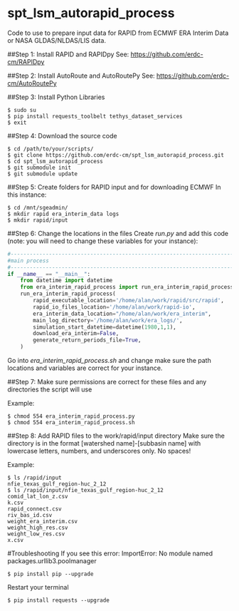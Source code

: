 # spt_lsm_autorapid_process
Code to use to prepare input data for RAPID from ECMWF ERA Interim Data or NASA GLDAS/NLDAS/LIS data.

##Step 1: Install RAPID and RAPIDpy
See: https://github.com/erdc-cm/RAPIDpy

##Step 2: Install AutoRoute and AutoRoutePy
See: https://github.com/erdc-cm/AutoRoutePy

##Step 3: Install Python Libraries
```
$ sudo su
$ pip install requests_toolbelt tethys_dataset_services 
$ exit
```

##Step 4: Download the source code
```
$ cd /path/to/your/scripts/
$ git clone https://github.com/erdc-cm/spt_lsm_autorapid_process.git
$ cd spt_lsm_autorapid_process
$ git submodule init
$ git submodule update
```
##Step 5: Create folders for RAPID input and for downloading ECMWF
In this instance:
```
$ cd /mnt/sgeadmin/
$ mkdir rapid era_interim_data logs
$ mkdir rapid/input
```
##Step 6: Change the locations in the files
Create  *run.py* and add this code (note: you will need to change these variables for your instance):
```python
#------------------------------------------------------------------------------
#main process
#------------------------------------------------------------------------------
if __name__ == "__main__":
    from datetime import datetime
    from era_interim_rapid_process import run_era_interim_rapid_process
    run_era_interim_rapid_process(
        rapid_executable_location='/home/alan/work/rapid/src/rapid',
        rapid_io_files_location='/home/alan/work/rapid-io',
        era_interim_data_location="/home/alan/work/era_interim",
        main_log_directory='/home/alan/work/era_logs/',
        simulation_start_datetime=datetime(1980,1,1),
        download_era_interim=False,
        generate_return_periods_file=True,
    )
```
Go into *era_interim_rapid_process.sh* and change make sure the path locations and variables are correct for your instance.

##Step 7: Make sure permissions are correct for these files and any directories the script will use

Example:
```
$ chmod 554 era_interim_rapid_process.py
$ chmod 554 era_interim_rapid_process.sh
```
##Step 8: Add RAPID files to the work/rapid/input directory
Make sure the directory is in the format [watershed name]-[subbasin name]
with lowercase letters, numbers, and underscores only. No spaces!


Example:
```
$ ls /rapid/input
nfie_texas_gulf_region-huc_2_12
$ ls /rapid/input/nfie_texas_gulf_region-huc_2_12
comid_lat_lon_z.csv
k.csv
rapid_connect.csv
riv_bas_id.csv
weight_era_interim.csv
weight_high_res.csv
weight_low_res.csv
x.csv
```

#Troubleshooting
If you see this error:
ImportError: No module named packages.urllib3.poolmanager
```
$ pip install pip --upgrade
```
Restart your terminal
```
$ pip install requests --upgrade
```
